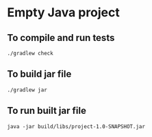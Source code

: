 # Empty Java project

## To compile and run tests

```
./gradlew check
```

## To build jar file

```
./gradlew jar
```

## To run built jar file

```
java -jar build/libs/project-1.0-SNAPSHOT.jar
```
